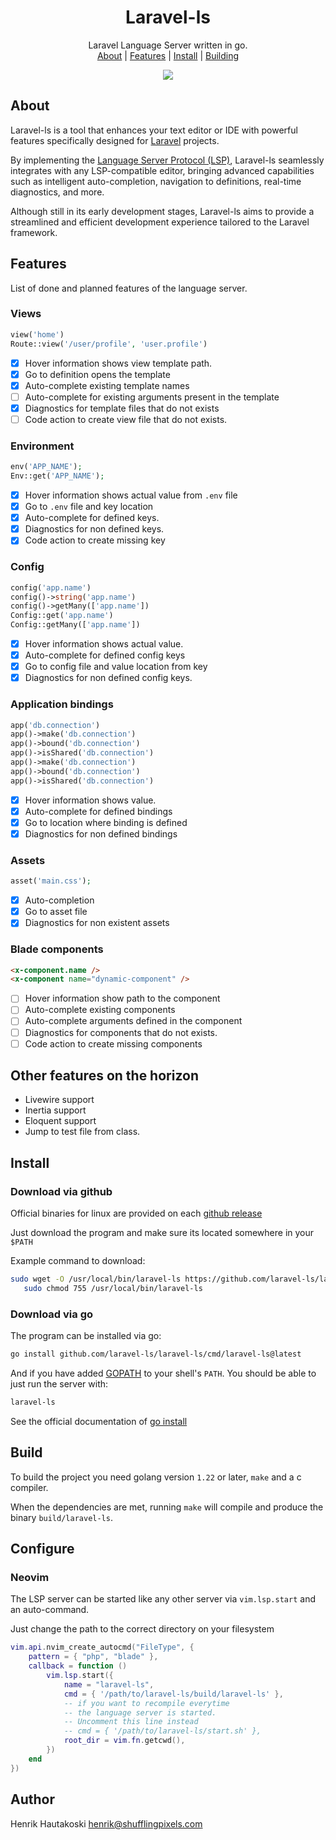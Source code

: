<h1 align="center">Laravel-ls</h1>

<p align="center">
    Laravel Language Server written in go.
    <br />
    <a href="#about">About</a>
    |
    <a href="#features">Features</a>
    |
    <a href="#install">Install</a>
    |
    <a href="#build">Building</a>
</p>

<p align="center">
    <a href="https://github.com/laravel-ls/laravel-ls/actions/workflows/test.yml">
        <img src="https://github.com/laravel-ls/laravel-ls/actions/workflows/test.yml/badge.svg" />
    </a>
</p>

## About

Laravel-ls is a tool that enhances your text editor or IDE with
powerful features specifically designed for [Laravel](https://laravel.com) projects.

By implementing the [Language Server Protocol (LSP)](https://microsoft.github.io/language-server-protocol/),
Laravel-ls seamlessly integrates with any LSP-compatible editor, bringing advanced capabilities
such as intelligent auto-completion, navigation to definitions, real-time diagnostics, and more.

Although still in its early development stages, Laravel-ls aims to provide a
streamlined and efficient development experience tailored to the Laravel framework.

## Features

List of done and planned features of the language server.

### Views

```php
view('home')
Route::view('/user/profile', 'user.profile')
```

- [x] Hover information shows view template path.
- [x] Go to definition opens the template
- [x] Auto-complete existing template names
- [ ] Auto-complete for existing arguments present in the template
- [x] Diagnostics for template files that do not exists
- [ ] Code action to create view file that do not exists.

### Environment

```php
env('APP_NAME');
Env::get('APP_NAME');
```

- [x] Hover information shows actual value from `.env` file
- [x] Go to `.env` file and key location
- [x] Auto-complete for defined keys.
- [x] Diagnostics for non defined keys.
- [x] Code action to create missing key

### Config

```php
config('app.name')
config()->string('app.name')
config()->getMany(['app.name'])
Config::get('app.name')
Config::getMany(['app.name'])
```

- [x] Hover information shows actual value.
- [x] Auto-complete for defined config keys
- [x] Go to config file and value location from key
- [x] Diagnostics for non defined config keys.

### Application bindings

```php
app('db.connection')
app()->make('db.connection')
app()->bound('db.connection')
app()->isShared('db.connection')
app()->make('db.connection')
app()->bound('db.connection')
app()->isShared('db.connection')
```

- [x] Hover information shows value.
- [x] Auto-complete for defined bindings
- [x] Go to location where binding is defined
- [x] Diagnostics for non defined bindings

### Assets

```php
asset('main.css');
```

- [x] Auto-completion
- [x] Go to asset file
- [x] Diagnostics for non existent assets

### Blade components

```html
<x-component.name />
<x-component name="dynamic-component" />
```

- [ ] Hover information show path to the component
- [ ] Auto-complete existing components
- [ ] Auto-complete arguments defined in the component
- [ ] Diagnostics for components that do not exists.
- [ ] Code action to create missing components

## Other features on the horizon

- Livewire support
- Inertia support
- Eloquent support
- Jump to test file from class.

## Install

###  Download via github

Official binaries for linux are provided on each [github release](https://github.com/laravel-ls/laravel-ls/releases)

Just download the program and make sure its located somewhere in your `$PATH`

Example command to download:
```sh
sudo wget -O /usr/local/bin/laravel-ls https://github.com/laravel-ls/laravel-ls/releases/download/<VERSION>/laravel-ls-<VERSION>-linux-amd64 & \
   sudo chmod 755 /usr/local/bin/laravel-ls
```

### Download via go

The program can be installed via go:

```sh
go install github.com/laravel-ls/laravel-ls/cmd/laravel-ls@latest
```

And if you have added [GOPATH](https://pkg.go.dev/cmd/go#hdr-GOPATH_environment_variable) to your shell's `PATH`. You should be able to just run the server with:

```sh
laravel-ls
```

See the official documentation of [go install](https://go.dev/ref/mod#go-install)

## Build

To build the project you need golang version `1.22` or later, `make` and a c compiler.

When the dependencies are met, running `make` will compile and produce the
binary `build/laravel-ls`.

## Configure

### Neovim

The LSP server can be started like any other server via `vim.lsp.start` and an auto-command.

Just change the path to the correct directory on your filesystem

```lua
vim.api.nvim_create_autocmd("FileType", {
    pattern = { "php", "blade" },
    callback = function ()
        vim.lsp.start({
            name = "laravel-ls",
            cmd = { '/path/to/laravel-ls/build/laravel-ls' },
            -- if you want to recompile everytime
            -- the language server is started.
            -- Uncomment this line instead
            -- cmd = { '/path/to/laravel-ls/start.sh' },
            root_dir = vim.fn.getcwd(),
        })
    end
})
```

## Author

Henrik Hautakoski <henrik@shufflingpixels.com>
